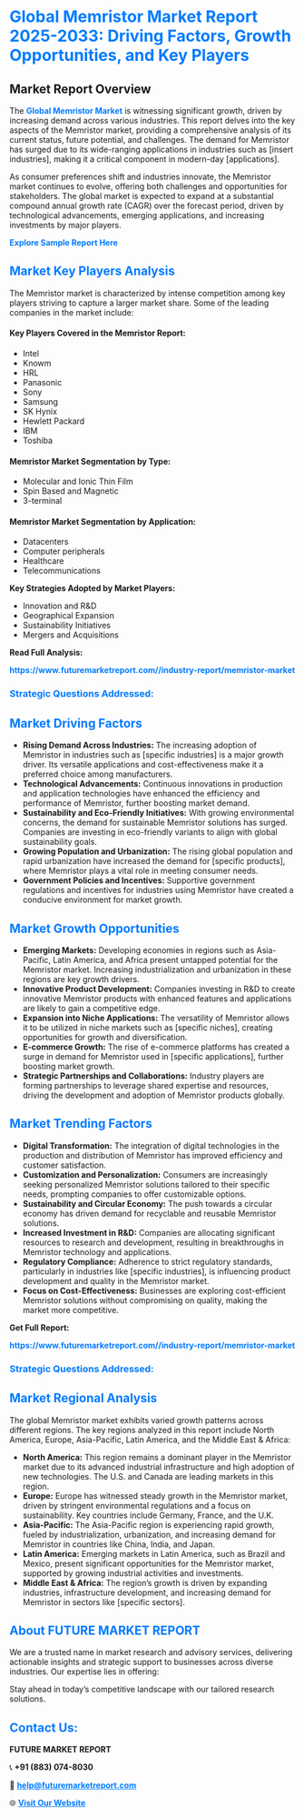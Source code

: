 <h1 style="color: #007BFF;">Global Memristor Market Report 2025-2033: Driving Factors, Growth Opportunities, and Key Players</h1>

<section id="overview">
<h2>Market Report Overview</h2>
<p>The <a href="https://www.futuremarketreport.com//industry-report/memristor-market" style="color: #007BFF; text-decoration: none;"><strong>Global Memristor Market</strong></a> is witnessing significant growth, driven by increasing demand across various industries. This report delves into the key aspects of the Memristor market, providing a comprehensive analysis of its current status, future potential, and challenges. The demand for Memristor has surged due to its wide-ranging applications in industries such as [insert industries], making it a critical component in modern-day [applications].</p>
<p>As consumer preferences shift and industries innovate, the Memristor market continues to evolve, offering both challenges and opportunities for stakeholders. The global market is expected to expand at a substantial compound annual growth rate (CAGR) over the forecast period, driven by technological advancements, emerging applications, and increasing investments by major players.</p>
</section>

<section id="overview">
<p><a href="https://www.futuremarketreport.com//request-sample/reportId=61418" style="color: #007BFF; text-decoration: none;"><strong>Explore Sample Report Here</strong></a></p>
</section>

<section id="key-players">
<h2 style="color: #007BFF;">Market Key Players Analysis</h2>
<p>The Memristor market is characterized by intense competition among key players striving to capture a larger market share. Some of the leading companies in the market include:</p>
<h4>Key Players Covered in the Memristor Report:</h4>
<ul><li>Intel</li><li>Knowm</li><li>HRL</li><li>Panasonic</li><li>Sony</li><li>Samsung</li><li>SK Hynix</li><li>Hewlett Packard</li><li>IBM</li><li>Toshiba</li></ul>
<h4>Memristor Market Segmentation by Type:</h4>
<ul><li>Molecular and Ionic Thin Film</li><li>Spin Based and Magnetic</li><li>3-terminal</li></ul>

<h4>Memristor Market Segmentation by Application:</h4>
<ul><li>Datacenters</li><li>Computer peripherals</li><li>Healthcare</li><li>Telecommunications</li></ul>
<p><strong>Key Strategies Adopted by Market Players:</strong></p>
<ul>
<li>Innovation and R&D</li>
<li>Geographical Expansion</li>
<li>Sustainability Initiatives</li>
<li>Mergers and Acquisitions</li>
</ul>
</section>

<section>
<p><strong>Read Full Analysis: </strong></p><a href="https://www.futuremarketreport.com//industry-report/memristor-market" style="color: #007BFF; text-decoration: none;"><strong>https://www.futuremarketreport.com//industry-report/memristor-market</strong></a>
<h3 style="color: #007BFF;">Strategic Questions Addressed:</h3>
</section>

<section id="driving-factors">
<h2 style="color: #007BFF;">Market Driving Factors</h2>
<ul>
<li><strong>Rising Demand Across Industries:</strong> The increasing adoption of Memristor in industries such as [specific industries] is a major growth driver. Its versatile applications and cost-effectiveness make it a preferred choice among manufacturers.</li>
<li><strong>Technological Advancements:</strong> Continuous innovations in production and application technologies have enhanced the efficiency and performance of Memristor, further boosting market demand.</li>
<li><strong>Sustainability and Eco-Friendly Initiatives:</strong> With growing environmental concerns, the demand for sustainable Memristor solutions has surged. Companies are investing in eco-friendly variants to align with global sustainability goals.</li>
<li><strong>Growing Population and Urbanization:</strong> The rising global population and rapid urbanization have increased the demand for [specific products], where Memristor plays a vital role in meeting consumer needs.</li>
<li><strong>Government Policies and Incentives:</strong> Supportive government regulations and incentives for industries using Memristor have created a conducive environment for market growth.</li>
</ul>
</section>

<section id="growth-opportunities">
<h2 style="color: #007BFF;">Market Growth Opportunities</h2>
<ul>
<li><strong>Emerging Markets:</strong> Developing economies in regions such as Asia-Pacific, Latin America, and Africa present untapped potential for the Memristor market. Increasing industrialization and urbanization in these regions are key growth drivers.</li>
<li><strong>Innovative Product Development:</strong> Companies investing in R&D to create innovative Memristor products with enhanced features and applications are likely to gain a competitive edge.</li>
<li><strong>Expansion into Niche Applications:</strong> The versatility of Memristor allows it to be utilized in niche markets such as [specific niches], creating opportunities for growth and diversification.</li>
<li><strong>E-commerce Growth:</strong> The rise of e-commerce platforms has created a surge in demand for Memristor used in [specific applications], further boosting market growth.</li>
<li><strong>Strategic Partnerships and Collaborations:</strong> Industry players are forming partnerships to leverage shared expertise and resources, driving the development and adoption of Memristor products globally.</li>
</ul>
</section>

<section id="trending-factors">
<h2 style="color: #007BFF;">Market Trending Factors</h2>
<ul>
<li><strong>Digital Transformation:</strong> The integration of digital technologies in the production and distribution of Memristor has improved efficiency and customer satisfaction.</li>
<li><strong>Customization and Personalization:</strong> Consumers are increasingly seeking personalized Memristor solutions tailored to their specific needs, prompting companies to offer customizable options.</li>
<li><strong>Sustainability and Circular Economy:</strong> The push towards a circular economy has driven demand for recyclable and reusable Memristor solutions.</li>
<li><strong>Increased Investment in R&D:</strong> Companies are allocating significant resources to research and development, resulting in breakthroughs in Memristor technology and applications.</li>
<li><strong>Regulatory Compliance:</strong> Adherence to strict regulatory standards, particularly in industries like [specific industries], is influencing product development and quality in the Memristor market.</li>
<li><strong>Focus on Cost-Effectiveness:</strong> Businesses are exploring cost-efficient Memristor solutions without compromising on quality, making the market more competitive.</li>
</ul>
</section>

<section>
<p><strong>Get Full Report: </strong></p><a href="https://www.futuremarketreport.com//industry-report/memristor-market" style="color: #007BFF; text-decoration: none;"><strong>https://www.futuremarketreport.com//industry-report/memristor-market</strong></a>
<h3 style="color: #007BFF;">Strategic Questions Addressed:</h3>
</section>


<section id="regional-analysis">
<h2 style="color: #007BFF;">Market Regional Analysis</h2>
<p>The global Memristor market exhibits varied growth patterns across different regions. The key regions analyzed in this report include North America, Europe, Asia-Pacific, Latin America, and the Middle East & Africa:</p>
<ul>
<li><strong>North America:</strong> This region remains a dominant player in the Memristor market due to its advanced industrial infrastructure and high adoption of new technologies. The U.S. and Canada are leading markets in this region.</li>
<li><strong>Europe:</strong> Europe has witnessed steady growth in the Memristor market, driven by stringent environmental regulations and a focus on sustainability. Key countries include Germany, France, and the U.K.</li>
<li><strong>Asia-Pacific:</strong> The Asia-Pacific region is experiencing rapid growth, fueled by industrialization, urbanization, and increasing demand for Memristor in countries like China, India, and Japan.</li>
<li><strong>Latin America:</strong> Emerging markets in Latin America, such as Brazil and Mexico, present significant opportunities for the Memristor market, supported by growing industrial activities and investments.</li>
<li><strong>Middle East & Africa:</strong> The region’s growth is driven by expanding industries, infrastructure development, and increasing demand for Memristor in sectors like [specific sectors].</li>
</ul>
</section>

<footer>
<h2 style="color: #007BFF;">About FUTURE MARKET REPORT</h2>
<p>We are a trusted name in market research and advisory services, delivering actionable insights and strategic support to businesses across diverse industries. Our expertise lies in offering:</p>

<p>Stay ahead in today’s competitive landscape with our tailored research solutions.</p>

<h2 style="color: #007BFF;">Contact Us:</h2>
<p><strong>FUTURE MARKET REPORT</strong></p>
<p>📞 <strong>+91 (883) 074-8030</strong></p>
<p>📧 <strong><a href="mailto:help@futuremarketreport.com" style="color: #007BFF;">help@futuremarketreport.com</a></strong></p>
<p>🌐 <strong><a href="https://www.futuremarketreport.com/" style="color: #007BFF;">Visit Our Website</a></strong></p>
</footer>